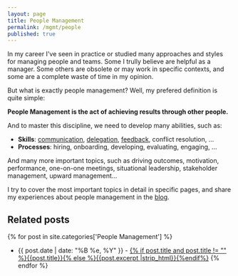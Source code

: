 ```yaml
---
layout: page
title: People Management
permalink: /mgmt/people
published: true
---
```


In my career I've seen in practice or studied many approaches and styles for managing people and teams. Some I trully believe are helpful as a manager. Some others are obsolete or may work in specific contexts, and some are a complete waste of time in my opinion.

But what is exactly people management? Well, my prefered definition is quite simple:

**People Management is the act of achieving results through other people.**

And to master this discipline, we need to develop many abilities, such as:

- **Skills**: [communication](/mgmt/people/communication), [delegation](/mgmt/people/delegation), [feedback](mgmt/people/feedback), conflict resolution, ...
- **Processes**: hiring, onboarding, developing, evaluating, engaging, ...

And many more important topics, such as driving outcomes, motivation, performance, one-on-one meetings, situational leadership, stakeholder management, upward management...

I try to cover the most important topics in detail in specific pages, and share my experiences about people management in the [blog](/blog).

## Related posts

{% for post in site.categories['People Management'] %}
- {{ post.date | date: "%B %e, %Y" }} - <a href="{{ site.baseurl }}{{ post.url }}">{% if post.title and post.title != "" %}{{post.title}}{% else %}{{post.excerpt |strip_html}}{%endif%}</a>
{% endfor %}